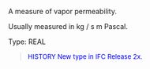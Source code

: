 ﻿A measure of vapor permeability.

Usually measured in kg / s m Pascal.

Type: REAL

> <font size="-1" color="#0000FF">HISTORY New type in IFC Release 2x.
</font>